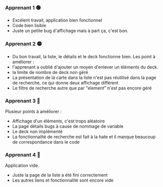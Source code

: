### Apprenant 1 🟢

- Excélent travail, application bien fonctionnel
- Code bien lisible
- Juste un petite bug d'affichage mais à part ça, c'est bon.

### Apprenant 2 🟡

- Du bon travail, la liste, le détails et le deck fonctionne bien.
Les point à améliorer :
- l'apprenant a oublié d'ajouter un moyen d'enlever un éléments du deck.
- la limite de nombre de deck non géré
- La présentation de la carte dans la liste n'est pas réutilisé dans la page de recherche, ce qui donne deux affichage différent
- Le filtre de recherche autre que par "element" n'est pas encore géré

### Apprenant 3 🔴

Plusieur points à améliorer :
- Affichage d'un éléments, c'est trops aléatoire
- La page détails bugs à cause de nommage de variable
- Le deck non implémenté
- La fonctionnalité de recherche est fait à la hate et il manque beaucoup de correspondance dans le code

### Apprenant 4 🔴

Application vide.

- Juste la page de la liste a été fini correctement
- Les autres liens et fonctionnalité sont encore vide

